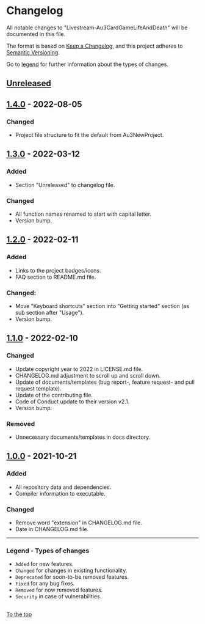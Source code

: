 #####

# Changelog

All notable changes to "Livestream-Au3CardGameLifeAndDeath" will be documented in this file.

The format is based on [Keep a Changelog](https://keepachangelog.com/en/1.0.0/),
and this project adheres to [Semantic Versioning](https://semver.org/spec/v2.0.0.html).

Go to [legend](#legend---types-of-changes) for further information about the types of changes.

## [Unreleased]

## [1.4.0] - 2022-08-05

### Changed

- Project file structure to fit the default from Au3NewProject.

## [1.3.0] - 2022-03-12

### Added

- Section "Unreleased" to changelog file.

### Changed

- All function names renamed to start with capital letter.
- Version bump.

## [1.2.0] - 2022-02-11

### Added

- Links to the project badges/icons.
- FAQ section to README.md file.

### Changed:

- Move "Keyboard shortcuts" section into "Getting started" section (as sub section after "Usage").
- Version bump.

## [1.1.0] - 2022-02-10

### Changed

- Update copyright year to 2022 in LICENSE.md file.
- CHANGELOG.md adjustment to scroll up and scroll down.
- Update of documents/templates (bug report-, feature request- and pull request template).
- Update of the contributing file.
- Code of Conduct update to their version v2.1.
- Version bump.

### Removed

- Unnecessary documents/templates in docs directory.

## [1.0.0] - 2021-10-21

### Added

- All repository data and dependencies.
- Compiler information to executable.

### Changed

- Remove word "extension" in CHANGELOG.md file.
- Date in CHANGELOG.md file.

[Unreleased]: https://github.com/Sven-Seyfert/Livestream-Au3CardGameLifeAndDeath/compare/v1.4.0...HEAD
[1.4.0]: https://github.com/Sven-Seyfert/Livestream-Au3CardGameLifeAndDeath/compare/v1.3.0...v1.4.0
[1.3.0]: https://github.com/Sven-Seyfert/Livestream-Au3CardGameLifeAndDeath/compare/v1.2.0...v1.3.0
[1.2.0]: https://github.com/Sven-Seyfert/Livestream-Au3CardGameLifeAndDeath/compare/v1.1.0...v1.2.0
[1.1.0]: https://github.com/Sven-Seyfert/Livestream-Au3CardGameLifeAndDeath/compare/v1.0.0...v1.1.0
[1.0.0]: https://github.com/Sven-Seyfert/Livestream-Au3CardGameLifeAndDeath/releases/tag/v1.0.0

---

### Legend - Types of changes

- `Added` for new features.
- `Changed` for changes in existing functionality.
- `Deprecated` for soon-to-be removed features.
- `Fixed` for any bug fixes.
- `Removed` for now removed features.
- `Security` in case of vulnerabilities.

##

[To the top](#)